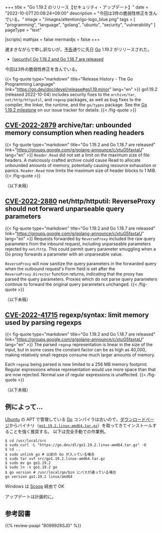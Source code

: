 +++
title = "Go 1.19.2 のリリース【セキュリティ・アップデート】"
date =  "2022-10-07T20:08:24+09:00"
description = "今回は3件の脆弱性修正を含んでいる。"
image = "/images/attention/go-logo_blue.png"
tags  = [ "programming", "language", "golang", "ubuntu", "security", "vulnerability" ]
pageType = "text"

[scripts]
  mathjax = false
  mermaidjs = false
+++

遅まきながらで申し訳ないが，[予告](https://groups.google.com/g/golang-announce/c/lx8kR68jRXE "[security] Go 1.19.2 and Go 1.18.7 pre-announcement")通りに先日 [Go] 1.19.2 がリリースされた。

- [[security] Go 1.19.2 and Go 1.18.7 are released](https://groups.google.com/g/golang-announce/c/xtuG5faxtaU)

今回は3件の脆弱性修正を含んでいる。

{{< fig-quote type="markdown" title="Release History - The Go Programming Language" link="https://go.dev/doc/devel/release#go1.19.minor" lang="en" >}}
go1.19.2 (released 2022-10-04) includes security fixes to the `archive/tar`, `net/http/httputil`, and `regexp` packages, as well as bug fixes to the compiler, the linker, the runtime, and the `go/types` package. See the [Go 1.19.2 milestone](https://github.com/golang/go/issues?q=milestone%3AGo1.19.2+label%3ACherryPickApproved) on our issue tracker for details.
{{< /fig-quote >}}

## [CVE-2022-2879] archive/tar: unbounded memory consumption when reading headers

{{< fig-quote type="markdown" title="Go 1.19.2 and Go 1.18.7 are released" link="https://groups.google.com/g/golang-announce/c/xtuG5faxtaU" lang="en" >}}
`Reader.Read` did not set a limit on the maximum size of file headers.  A maliciously crafted archive could cause Read to allocate unbounded amounts of memory, potentially causing resource exhaustion or panics.  `Reader.Read` now limits the maximum size of header blocks to 1 MiB.
{{< /fig-quote >}}

（以下未稿）

## [CVE-2022-2880] net/http/httputil: ReverseProxy should not forward unparseable query parameters

{{< fig-quote type="markdown" title="Go 1.19.2 and Go 1.18.7 are released" link="https://groups.google.com/g/golang-announce/c/xtuG5faxtaU" lang="en" >}}
Requests forwarded by `ReverseProxy` included the raw query parameters from the inbound request, including unparseable parameters rejected by `net/http`. This could permit query parameter smuggling when a Go proxy forwards a parameter with an unparseable value.

`ReverseProxy` will now sanitize the query parameters in the forwarded query when the outbound request's Form field is set after the `ReverseProxy.Director` function returns, indicating that the proxy has parsed the query parameters.  Proxies which do not parse query parameters continue to forward the original query parameters unchanged.
{{< /fig-quote >}}

（以下未稿）

## [CVE-2022-41715] regexp/syntax: limit memory used by parsing regexps

{{< fig-quote type="markdown" title="Go 1.19.2 and Go 1.18.7 are released" link="https://groups.google.com/g/golang-announce/c/xtuG5faxtaU" lang="en" >}}
The parsed `regexp` representation is linear in the size of the input, but in some cases the constant factor can be as high as 40,000, making relatively small regexps consume much larger amounts of memory.

Each `regexp` being parsed is now limited to a 256 MB memory footprint. Regular expressions whose representation would use more space than that are now rejected. Normal use of regular expressions is unaffected.
{{< /fig-quote >}}

（以下未稿）

## 例によって...

[Ubuntu] の APT で管理している [Go] コンパイラは古いので，[ダウンロードページ](https://go.dev/dl/ "Downloads - go.dev")からバイナリ（[`go1.19.2.linux-amd64.tar.gz`](https://go.dev/dl/go1.19.2.linux-amd64.tar.gz)）を取ってきてインストールすることを強く推奨する。
以下は完全手動での作業例。

```text
$ cd /usr/local/src
$ sudo curl -L "https://go.dev/dl/go1.19.2.linux-amd64.tar.gz" -O
$ cd ..
$ sudo unlink go # 以前の Go が入っている場合
$ sudo tar xvf src/go1.19.2.linux-amd64.tar.gz
$ sudo mv go go1.19.2
$ sudo ln -s go1.19.2 go
$ go version # /usr/local/go/bin にパスが通っている場合
go version go1.19.2 linux/amd64
```

Windows は [Scoop] 経由で OK

アップデートは計画的に。

[Go]: https://go.dev/
[Ubuntu]: https://www.ubuntu.com/ "The leading operating system for PCs, IoT devices, servers and the cloud | Ubuntu"
[Scoop]: https://scoop.sh/
[CVE-2022-2879]: https://nvd.nist.gov/vuln/detail/CVE-2022-2879
[CVE-2022-2880]: https://nvd.nist.gov/vuln/detail/CVE-2022-2880
[CVE-2022-41715]: https://nvd.nist.gov/vuln/detail/CVE-2022-41715

## 参考図書

{{% review-paapi "B099928SJD" %}} <!-- プログラミング言語Go -->
